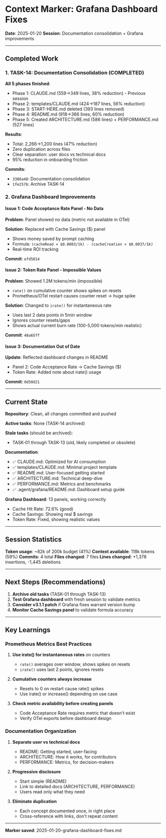 # Context Marker: Grafana Dashboard Fixes

**Date**: 2025-01-20
**Session**: Documentation consolidation + Grafana improvements

---

## Completed Work

### 1. TASK-14: Documentation Consolidation (COMPLETED)

**All 5 phases finished**:
- Phase 1: CLAUDE.md (559→349 lines, 38% reduction) - Previous session
- Phase 2: templates/CLAUDE.md (424→187 lines, 56% reduction)
- Phase 3: START-HERE.md deleted (393 lines removed)
- Phase 4: README.md (918→366 lines, 60% reduction)
- Phase 5: Created ARCHITECTURE.md (586 lines) + PERFORMANCE.md (527 lines)

**Results**:
- Total: 2,266→1,200 lines (47% reduction)
- Zero duplication across files
- Clear separation: user docs vs technical docs
- 95% reduction in onboarding friction

**Commits**:
- `3386a48`: Documentation consolidation
- `1fe257b`: Archive TASK-14

### 2. Grafana Dashboard Improvements

#### Issue 1: Code Acceptance Rate Panel - No Data

**Problem**: Panel showed no data (metric not available in OTel)

**Solution**: Replaced with Cache Savings ($) panel
- Shows money saved by prompt caching
- Formula: `(cacheRead × $0.0003/1k) - (cacheCreation × $0.0037/1k)`
- Real-time ROI tracking

**Commit**: `efd5814`

#### Issue 2: Token Rate Panel - Impossible Values

**Problem**: Showed 1.2M tokens/min (impossible)
- `rate()` on cumulative counter shows spikes on resets
- Prometheus/OTel restart causes counter reset → huge spike

**Solution**: Changed to `irate()` for instantaneous rate
- Uses last 2 data points in 5min window
- Ignores counter resets/gaps
- Shows actual current burn rate (100-5,000 tokens/min realistic)

**Commit**: `48a65ff`

#### Issue 3: Documentation Out of Date

**Update**: Reflected dashboard changes in README
- Panel 2: Code Acceptance Rate → Cache Savings ($)
- Token Rate: Added note about irate() usage

**Commit**: `0d50d21`

---

## Current State

**Repository**: Clean, all changes committed and pushed

**Active tasks**: None (TASK-14 archived)

**Stale tasks** (should be archived):
- TASK-01 through TASK-13 (old, likely completed or obsolete)

**Documentation**:
- ✅ CLAUDE.md: Optimized for AI consumption
- ✅ templates/CLAUDE.md: Minimal project template
- ✅ README.md: User-focused getting started
- ✅ ARCHITECTURE.md: Technical deep-dive
- ✅ PERFORMANCE.md: Metrics and benchmarks
- ✅ .agent/grafana/README.md: Dashboard setup guide

**Grafana Dashboard**: 13 panels, working correctly
- Cache Hit Rate: 72.6% (good)
- Cache Savings: Showing real $ savings
- Token Rate: Fixed, showing realistic values

---

## Session Statistics

**Token usage**: ~82k of 200k budget (41%)
**Context available**: 118k tokens (59%)
**Commits**: 4 total
**Files changed**: 7 files
**Lines changed**: +1,378 insertions, -1,445 deletions

---

## Next Steps (Recommendations)

1. **Archive old tasks** (TASK-01 through TASK-13)
2. **Test Grafana dashboard** with fresh session to validate metrics
3. **Consider v3.1.1 patch** if Grafana fixes warrant version bump
4. **Monitor Cache Savings panel** to validate formula accuracy

---

## Key Learnings

### Prometheus Metrics Best Practices

1. **Use irate() for instantaneous rates** on counters
   - `rate()` averages over window, shows spikes on resets
   - `irate()` uses last 2 points, ignores resets

2. **Cumulative counters always increase**
   - Resets to 0 on restart cause rate() spikes
   - Use irate() or increase() depending on use case

3. **Check metric availability before creating panels**
   - Code Acceptance Rate requires metric that doesn't exist
   - Verify OTel exports before dashboard design

### Documentation Organization

1. **Separate user vs technical docs**
   - README: Getting started, user-facing
   - ARCHITECTURE: How it works, for contributors
   - PERFORMANCE: Metrics, for decision-makers

2. **Progressive disclosure**
   - Start simple (README)
   - Link to detailed docs (ARCHITECTURE, PERFORMANCE)
   - Users read only what they need

3. **Eliminate duplication**
   - Each concept documented once, in right place
   - Cross-reference with links, don't repeat content

---

**Marker saved**: 2025-01-20-grafana-dashboard-fixes.md
